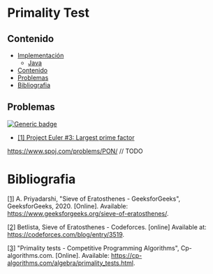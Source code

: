 # Primality Test

## Contenido
* [Implementación](#implementación)
    * [Java](#java)
* [Contenido](#contenido)
* [Problemas](#problemas)
* [Bibliografia](#bibliografia)

## Problemas

[![Generic badge](https://img.shields.io/badge/HackerRank-Easy-green.svg)](https://www.hackerrank.com/contests/projecteuler/challenges)

* [[1] Project Euler #3: Largest prime factor](https://www.hackerrank.com/contests/projecteuler/challenges/euler003/problem)

https://www.spoj.com/problems/PON/ // TODO

# Bibliografia

[[1]](https://www.geeksforgeeks.org/sieve-of-eratosthenes/) A. Priyadarshi, "Sieve of Eratosthenes - GeeksforGeeks", GeeksforGeeks, 2020. [Online]. Available: https://www.geeksforgeeks.org/sieve-of-eratosthenes/.

[[2]](https://codeforces.com/blog/entry/3519) Betlista, Sieve of Eratosthenes - Codeforces. [online] Available at: https://codeforces.com/blog/entry/3519.

[[3]](https://cp-algorithms.com/algebra/primality_tests.html) "Primality tests - Competitive Programming Algorithms", Cp-algorithms.com. [Online]. Available: https://cp-algorithms.com/algebra/primality_tests.html.
